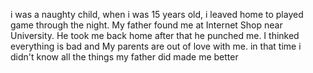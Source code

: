 i was a naughty child, when i was 15 years old, i leaved home to played game through the night.
My father found me at Internet Shop near University. 
He took me back home after that he punched me.
I thinked everything is bad and My parents are out of love with me.
in that time i didn't know all the things my father did made me better 
